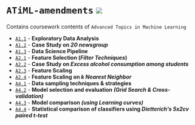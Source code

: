 # `ATiML-amendments` ![](https://img.shields.io/badge/Made%20with-Markdown-1f425f.svg)
Contains coursework contents of `Advanced Topics in Machine Learning`

- [`A1.1`](https://github.com/ranjiGT/ATiML-amendments/blob/main/A1.1.rmd) - __Exploratory Data Analysis__
- [`A1.2`](https://github.com/ranjiGT/ATiML-amendments/blob/main/A1.2.Rmd) - __Case Study on _20 newsgroup___
- [`A1.3`](https://github.com/ranjiGT/ATiML-amendments/blob/main/A1.3.Rmd) - __Data Science Pipeline__
- [`A2.1`](https://github.com/ranjiGT/ATiML-amendments/blob/main/A2.1.Rmd) - __Feature Selection (_Filter Techniques_)__
- [`A2.2`](https://github.com/ranjiGT/ATiML-amendments/blob/main/A2.2.Rmd) - __Case Study on _Excess alcohol consumption among students___
- [`A2.3`](https://github.com/ranjiGT/ATiML-amendments/blob/main/A2.3.Rmd) - __Feature Scaling__
- [`A2.4`](https://github.com/ranjiGT/ATiML-amendments/blob/main/A2.4.Rmd) - __Feature Scaling on _k Nearest Neighbor___
- [`A4.1`](https://github.com/ranjiGT/ATiML-amendments/blob/main/A4.1.Rmd) - __Data sampling techniques & strategies__
- [`A4.2`](https://github.com/ranjiGT/ATiML-amendments/blob/main/A4.2.Rmd) - __Model selection and evaluation _(Grid Search & Cross-validation)___
- [`A4.3`](https://github.com/ranjiGT/ATiML-amendments/blob/main/A4.3.Rmd) -  __Model comparison _(using Learning curves)___
- [`A4.4`](https://github.com/ranjiGT/ATiML-amendments/blob/main/A4.4.Rmd) - __Statistical comparison of classifiers using _Dietterich's 5x2cv paired t-test___
